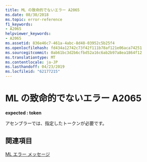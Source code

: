 ```yaml
---
title: ML の致命的でないエラー A2065
ms.date: 08/30/2018
ms.topic: error-reference
f1_keywords:
- A2065
helpviewer_keywords:
- A2065
ms.assetid: 836e46c7-461a-4abc-8d48-03952c5b25f4
ms.openlocfilehash: fd434a12742c73f42f111b78af121e06aca74251
ms.sourcegitcommit: 0ab61bc3d2b6cfbd52a16c6ab2b97a8ea1864f12
ms.translationtype: MT
ms.contentlocale: ja-JP
ms.lasthandoff: 04/23/2019
ms.locfileid: "62177215"
---
```

# <a name="ml-nonfatal-error-a2065"></a>ML の致命的でないエラー A2065

**expected : token**

アセンブラーでは、指定したトークンが必要です。

## <a name="see-also"></a>関連項目

[ML エラー メッセージ](../../assembler/masm/ml-error-messages.md)<br/>